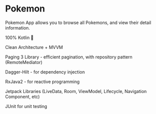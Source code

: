 # Pokemon

Pokemon App allows you to browse all Pokemons, and view their detail information.

100% Kotlin 🚀

Clean Architecture + MVVM

Paging 3 Library - efficient pagination, with repository pattern (RemoteMediator)

Dagger-Hilt - for dependency injection

RxJava2 - for reactive programming

Jetpack Libraries (LiveData, Room, ViewModel, Lifecycle, Navigation Component, etc)

JUnit for unit testing
